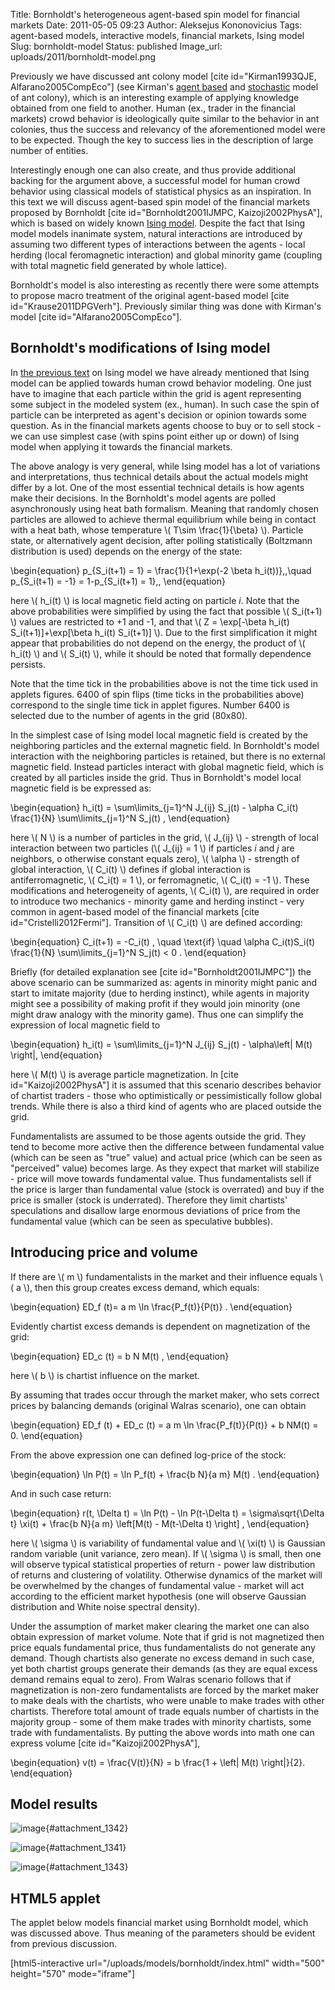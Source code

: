 Title: Bornholdt's heterogeneous agent-based spin model for financial markets
Date: 2011-05-05 09:23
Author: Aleksejus Kononovicius
Tags: agent-based models, interactive models, financial markets, Ising model
Slug: bornholdt-model
Status: published
Image_url: uploads/2011/bornholdt-model.png

Previously we have discussed ant colony model \[cite
id="Kirman1993QJE, Alfarano2005CompEco"\] (see Kirman's [agent
based]({filename}/articles/2010/kirman-ants.md)
and
[stochastic]({filename}/articles/2010/stochastic-ant-colony-model.md)
model of ant colony), which is an interesting example of applying
knowledge obtained from one field to another. Human (ex., trader in the
financial markets) crowd behavior is ideologically quite similar to the
behavior in ant colonies, thus the success and relevancy of the
aforementioned model were to be expected. Though the key to success lies
in the description of large number of entities.

Interestingly enough one can also create, and thus provide additional
backing for the argument above, a successful model for human crowd
behavior using classical models of statistical physics as an
inspiration. In this text we will discuss agent-based spin model of the
financial markets proposed by Bornholdt \[cite id="Bornholdt2001IJMPC,
Kaizoji2002PhysA"\], which is based on widely known [Ising
model]({filename}/articles/2010/ising-model.md).<!--more-->
Despite the fact that Ising model models inanimate system, natural
interactions are introduced by assuming two different types of
interactions between the agents - local herding (local feromagnetic
interaction) and global minority game (coupling with total magnetic
field generated by whole lattice).

Bornholdt's model is also interesting as recently there were some
attempts to propose macro treatment of the original agent-based model
\[cite id="Krause2011DPGVerh"\]. Previously similar thing was done with
Kirman's model \[cite id="Alfarano2005CompEco"\].

Bornholdt's modifications of Ising model
----------------------------------------

In [the previous
text]({filename}/articles/2010/ising-model.md)
on Ising model we have already mentioned that Ising model can be applied
towards human crowd behavior modeling. One just have to imagine that
each particle within the grid is agent representing some subject in the
modeled system (ex., human). In such case the spin of particle can be
interpreted as agent's decision or opinion towards some question. As in
the financial markets agents choose to buy or to sell stock - we can use
simplest case (with spins point either up or down) of Ising model when
applying it towards the financial markets.

The above analogy is very general, while Ising model has a lot of
variations and interpretations, thus technical details about the actual
models might differ by a lot. One of the most essential technical
details is how agents make their decisions. In the Bornholdt's model
agents are polled asynchronously using heat bath formalism. Meaning that
randomly chosen particles are allowed to achieve thermal equilibrium
while being in contact with a heat bath, whose temperature \\\(  T\sim \frac{1}{\beta}  \\\). Particle state, or alternatively agent
decision, after polling statistically (Boltzmann distribution is used)
depends on the energy of the state:

\begin{equation}
 p\_{S\_i(t+1) = 1} = \frac{1}{1+\exp(-2 \beta h\_i(t))}\,,\quad p\_{S\_i(t+1) = -1} = 1-p\_{S\_i(t+1) = 1}\,,
\end{equation}

here \\\(  h\_i(t) \\\) is local magnetic field acting on particle *i*.
Note that the above probabilities were simplified by using the fact that
possible \\\(  S\_i(t+1) \\\) values are restricted to +1 and -1, and
that \\\(  Z = \exp\[-\beta h\_i(t) S\_i(t+1)\]+\exp\[\beta h\_i(t) S\_i(t+1)\] \\\). Due to the first simplification it might appear
that probabilities do not depend on the energy, the product of \\\( h\_i(t) \\\) and \\\(  S\_i(t) \\\), while it should be noted that formally
dependence persists.

Note that the time tick in the probabilities above is not the time tick
used in applets figures. 6400 of spin flips (time ticks in the
probabilities above) correspond to the single time tick in applet
figures. Number 6400 is selected due to the number of agents in the grid
(80x80).

In the simplest case of Ising model local magnetic field is created by
the neighboring particles and the external magnetic field. In
Bornholdt's model interaction with the neighboring particles is
retained, but there is no external magnetic field. Instead particles
interact with global magnetic field, which is created by all particles
inside the grid. Thus in Bornholdt's model local magnetic field is be
expressed as:

\begin{equation}
 h\_i(t) = \sum\limits\_{j=1}^N J\_{ij} S\_j(t) - \alpha C\_i(t) \frac{1}{N} \sum\limits\_{j=1}^N S\_j(t) ,
\end{equation}

here \\\(  N \\\) is a number of particles in the grid, \\\(  J\_{ij} \\\) - strength of local interaction between two particles (\\\( J\_{ij} = 1  \\\) if particles *i* and *j* are neighbors, o otherwise
constant equals zero), \\\(  \alpha \\\) - strength of global
interaction, \\\(  C\_i(t) \\\) defines if global interaction is
antiferromagnetic, \\\(  C\_i(t) = 1 \\\), or ferromagnetic, \\\( C\_i(t) = -1 \\\). These modifications and heterogeneity of agents, \\\( C\_i(t) \\\), are required in order to introduce two mechanics - minority
game and herding instinct - very common in agent-based model of the
financial markets \[cite id="Cristelli2012Fermi"\]. Transition of
\\\(  C\_i(t) \\\) are defined according:

\begin{equation}
 C\_i(t+1) = -C\_i(t) , \quad \text{if} \quad \alpha C\_i(t)S\_i(t) \frac{1}{N} \sum\limits\_{j=1}^N S\_j(t) &lt; 0 . 
\end{equation}

Briefly (for detailed explanation see \[cite id="Bornholdt2001IJMPC"\])
the above scenario can be summarized as: agents in minority might panic
and start to imitate majority (due to herding instinct), while agents in
majority might see a possibility of making profit if they would join
minority (one might draw analogy with the minority game). Thus one can
simplify the expression of local magnetic field to

\begin{equation}
 h\_i(t) = \sum\limits\_{j=1}^N J\_{ij} S\_j(t) - \alpha\left| M(t) \right|,
\end{equation}

here \\\(  M(t) \\\) is average particle magnetization. In \[cite
id="Kaizoji2002PhysA"\] it is assumed that this scenario describes
behavior of chartist traders - those who optimistically or
pessimistically follow global trends. While there is also a third kind
of agents who are placed outside the grid.

Fundamentalists are assumed to be those agents outside the grid. They
tend to become more active then the difference between fundamental value
(which can be seen as "true" value) and actual price (which can be seen
as "perceived" value) becomes large. As they expect that market will
stabilize - price will move towards fundamental value. Thus
fundamentalists sell if the price is larger than fundamental value
(stock is overrated) and buy if the price is smaller (stock is
underrated). Therefore they limit chartists' speculations and disallow
large enormous deviations of price from the fundamental value (which can
be seen as speculative bubbles).

Introducing price and volume
----------------------------

If there are \\\(  m \\\) fundamentalists in the market and their
influence equals \\\(  a \\\), then this group creates excess demand,
which equals:

\begin{equation}
 ED\_f (t)= a m \ln \frac{P\_f(t)}{P(t)} . 
\end{equation}

Evidently chartist excess demands is dependent on magnetization of the
grid:

\begin{equation}
 ED\_c (t) = b N M(t) , 
\end{equation}

here \\\(  b \\\) is chartist influence on the market.

By assuming that trades occur through the market maker, who sets correct
prices by balancing demands (original Walras scenario), one can
obtain

\begin{equation}
 ED\_f (t) + ED\_c (t) = a m \ln \frac{P\_f(t)}{P(t)} + b NM(t) = 0. 
\end{equation}

From the above expression one can defined log-price of the stock:

\begin{equation}
 \ln P(t) = \ln P\_f(t) + \frac{b N}{a m} M(t) . 
\end{equation}

And in such case return:

\begin{equation}
 r(t, \Delta t) = \ln P(t) - \ln P(t-\Delta t) = \sigma\sqrt{\Delta t} \xi(t) + \frac{b N}{a m} \left\[M(t) - M(t-\Delta t) \right\] , 
\end{equation}

here \\\(  \sigma \\\) is variability of fundamental value and \\\( \xi(t) \\\) is Gaussian random variable (unit variance, zero mean). If
\\\(  \sigma \\\) is small, then one will observe typical statistical
properties of return - power law distribution of returns and
clustering of volatility. Otherwise dynamics of the market will be
overwhelmed by the changes of fundamental value - market will act
according to the efficient market hypothesis (one will observe Gaussian
distribution and White noise spectral density).

Under the assumption of market maker clearing the market one can also
obtain expression of market volume. Note that if grid is not magnetized
then price equals fundamental price, thus fundamentalists do not
generate any demand. Though chartists also generate no excess demand in
such case, yet both chartist groups generate their demands (as they are
equal excess demand remains equal to zero). From Walras scenario
follows that if magnetization is non-zero fundamentalists are forced by
the market maker to make deals with the chartists, who were unable to
make trades with other chartists. Therefore total amount of trade equals
number of chartists in the majority group - some of them make trades
with minority chartists, some trade with fundamentalists. By putting the
above words into math one can express volume \[cite
id="Kaizoji2002PhysA"\],

\begin{equation}
 v(t) = \frac{V(t)}{N} = b \frac{1 + \left| M(t) \right|}{2}. 
\end{equation}

Model results
-------------

![image]({static}/uploads/2011/bornholdt-model.png "Phases observed in Bornholdt model: calmness (left
figure), chaotic frustration (right figure). Note that Bornholdt model doesn't
reach stable state - shown phases interchange during whole model
evolution."){#attachment_1342} 

![image]({static}/uploads/2011/bornholdt_price.png "Evolution of log-price (red curve) and fundamental
log-price (blue curve). Note that price fluctuations are by far stronger
than fluctuations of fundamental price. Financial bubbles occur and end
without major change in fundamental
price."){#attachment_1341} 

![image]({static}/uploads/2011/bornholdt_stats.png "Statistical properties, probability density function
((a) and (c)) and spectral density ((b) and (d)), of normalized return
(red curve) and changes of fundamental price (blue curve) observed in
Bornholdt model. Figures (a) and (b) were obtained with small σ values,
while (c) and (d) were obtained with significantly larger σ values. All
figures use lg-lg scales. Note the (lack of) differences between
statistical properties of return and changes of fundamental
price."){#attachment_1343} 

HTML5 applet
------------

The applet below models financial market using Bornholdt model, which
was discussed above. Thus meaning of the parameters should be evident
from previous discussion.

[html5-interactive
url="/uploads/models/bornholdt/index.html"
width="500" height="570" mode="iframe"]

